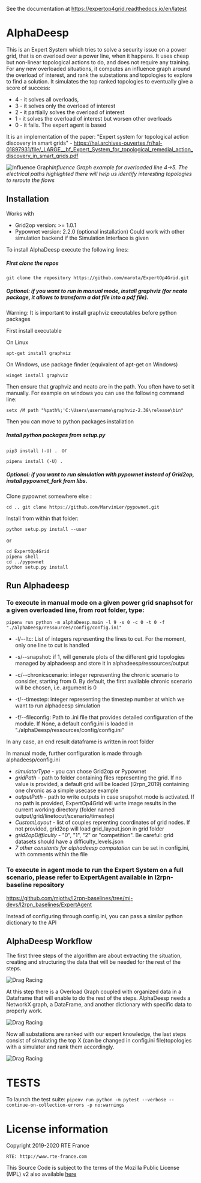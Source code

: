 See the documentation at https://expertop4grid.readthedocs.io/en/latest

# AlphaDeesp
This is an Expert System which tries to solve a security issue on a power grid, that is on overload over a power line, when it happens. It uses cheap but non-linear topological actions to do, and does not require any training.
For any new overloaded situations, it computes an influence graph around the overload of interest, and rank the substations and topologies to explore to find a solution.
It simulates the top ranked topologies to eventually give a score of success:
* 4 - it solves all overloads,
* 3 - it solves only the overload of interest
* 2 - it partially solves the overload of interest
* 1 - it solves the overload of interest but worsen other overloads
* 0 - it fails. The expert agent is based

It is an implementation of the paper: "Expert system for topological action discovery in smart grids" - https://hal.archives-ouvertes.fr/hal-01897931/file/_LARGE__bf_Expert_System_for_topological_remedial_action_discovery_in_smart_grids.pdf

![Influence Graph](./alphaDeesp/ressources/g_over_grid2op_ltc9.PNG)*Influence Graph example for overloaded line 4->5. The electrical paths highlighted there will help us identify interesting topologies to reroute the flows*





## Installation
Works with 
* Grid2op version: >= 1.0.1
* Pypownet version: 2.2.0 (optional installation)
Could work with other simulation backend if the Simulation Interface is given

To install AlphaDeesp execute the following lines: 
##### First clone the repos
`git clone the repository https://github.com/marota/ExpertOp4Grid.git
`

##### Optional: if you want to run in manual mode, install graphviz (for neato package, it allows to transform a dot file into a pdf file). 

Warning: It is important to install graphviz executables before python packages

First install executable

On Linux

`apt-get install graphviz
`

On Windows, use package finder (equivalent of apt-get on Windows)

`winget install graphviz
`

Then ensure that graphviz and neato are in the path. You often have to set it manually. For example on windows you can use the following command line:

`setx /M path "%path%;'C:\Users\username\graphviz-2.38\release\bin"
`

Then you can move to python packages installation


##### Install python packages from setup.py

`pip3 install (-U) .
`
or

`pipenv install (-U) .
`
##### Optional: if you want to run simulation with pypownet instead of Grid2op, install pypownet_fork from libs.

Clone pypownet somewhere else :

`cd ..
git clone https://github.com/MarvinLer/pypownet.git`

Install from within that folder: 

`python setup.py install --user
`

or 

```
cd ExpertOp4Grid
pipenv shell
cd ../pypownet
python setup.py install
```


## Run Alphadeesp

### To execute in **manual mode** on a given power grid snaphsot for a given overloaded line, from root folder, type:
`pipenv run python -m alphaDeesp.main -l 9 -s 0 -c 0 -t 0 -f "./alphaDeesp/ressources/config/config.ini"
`

* -l/--ltc: List of integers representing the lines to cut. For the moment, only one line to cut is handled

* -s/--snapshot: if 1, will generate plots of the different grid topologies managed by alphadeesp and store it in alphadeesp/ressources/output 

* -c/--chronicscenario: integer representing the chronic scenario to consider, starting from 0. By default, the first available chronic scenario will be chosen, i.e. argument is 0

* -t/--timestep: integer representing the timestep number at which we want to run alphadeesp simulation

* -f/--fileconfig: Path to .ini file that provides detailed configuration of the module. If None, a default config.ini is loaded in "./alphaDeesp/ressources/config/config.ini"

In any case, an end result dataframe is written in root folder

In manual mode, further configuration is made through alphadeesp/config.ini

* *simulatorType* - you can chose Grid2op or Pypownet
* *gridPath* - path to folder containing files representing the grid. If no value is provided, a default grid will be loaded (l2rpn_2019) containing one chronic as a simple usecase example
* *outputPath* - path to write outputs in case snapshot mode is activated. If no path is provided, ExpertOp4Grid will write image results in the current working directory (folder named output/grid/linetocut/scenario/timestep) 
* *CustomLayout* - list of couples reprenting coordinates of grid nodes. If not provided, grid2op will load grid_layout.json in grid folder
* *grid2opDifficulty* - "0", "1", "2" or "competition". Be careful: grid datasets should have a difficulty_levels.json
* *7 other constants for alphadeesp computation* can be set in config.ini, with comments within the file 

### To execute in **agent mode** to run the Expert System on a full scenario, please refer to ExpertAgent available in l2rpn-baseline repository

https://github.com/mjothy/l2rpn-baselines/tree/mj-devs/l2rpn_baselines/ExpertAgent

Instead of configuring through config.ini, you can pass a similar python dictionary to the API
 

## AlphaDeesp Workflow
The first three steps of the algorithm are about extracting the situation, creating and 
structuring the data that will be needed for the rest of the steps.

![Drag Racing](./alphaDeesp/ressources/first_line_algorithm_es_.png)

At this step there is a Overload Graph coupled with organized data in a Dataframe that will enable to do the rest of the steps.
AlphaDeesp needs a NetworkX graph, a DataFrame, and another dictionary with specific data to properly work.

![Drag Racing](./alphaDeesp/ressources/second_line_algorithm_es_.png)

Now all substations are ranked with our expert knowledge, the last steps consist of simulating the top X 
(can be changed in config.ini file)topologies with a simulator and rank them accordingly. 

![Drag Racing](./alphaDeesp/ressources/third_line_algorithm_es_.png)

# TESTS
To launch the test suite: 
`pipenv run python -m pytest --verbose --continue-on-collection-errors -p no:warnings
`

# License information
Copyright 2019-2020 RTE France

    RTE: http://www.rte-france.com

This Source Code is subject to the terms of the Mozilla Public License (MPL) v2 also available 
[here](https://www.mozilla.org/en-US/MPL/2.0/)
